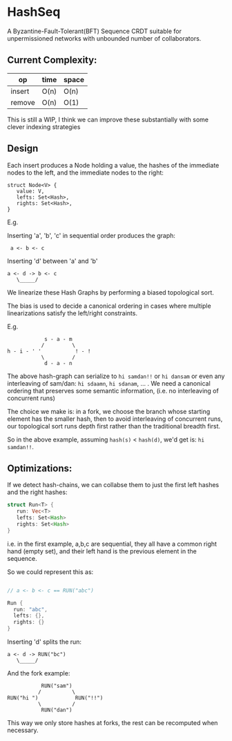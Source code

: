 # HashSeq

A Byzantine-Fault-Tolerant(BFT) Sequence CRDT suitable for unpermissioned networks with unbounded number of collaborators.

## Current Complexity:

|   op   | time | space |
|--------|------|-------|
| insert | O(n) | O(n)  |
| remove | O(n) | O(1)  |

This is still a WIP, I think we can improve these substantially with some clever indexing strategies

## Design

Each insert produces a Node holding a value, the hashes of the immediate nodes to the left, and the immediate nodes to the right:

```
struct Node<V> {
   value: V,
   lefts: Set<Hash>,
   rights: Set<Hash>,
}
```
E.g.

Inserting 'a', 'b', 'c' in sequential order produces the graph:
```
 a <- b <- c
```

Inserting 'd' between 'a' and 'b'
```
a <- d -> b <- c
   \_____/
```

We linearize these Hash Graphs by performing a biased topological sort.

The bias is used to decide a canonical ordering in cases where multiple linearizations satisfy the left/right constraints.

E.g.
```
            s - a - m
           /         \
h - i - ' '           ! - !
           \         /
            d - a - n

```

The above hash-graph can serialize to `hi samdan!!` or `hi dansam` or even any interleaving of sam/dan: `hi sdaamn`, `hi sdanam`, ... . We need a canonical ordering that preserves some semantic information, (i.e. no interleaving of concurrent runs)

The choice we make is: in a fork, we choose the branch whose starting element has the smaller hash, then to avoid interleaving of concurrent runs, our topological sort runs depth first rather than the traditional breadth first.

So in the above example, assuming `hash(s)` < `hash(d)`, we'd get is: `hi samdan!!`.


## Optimizations:


If we detect hash-chains, we can collabse them to just the first left hashes and the right hashes:

```rust
struct Run<T> {
   run: Vec<T>
   lefts: Set<Hash>
   rights: Set<Hash>
}
```

i.e. in the first example, a,b,c are sequential, they all have a common right hand (empty set), and their left hand is the previous element in the sequence.

So we could represent this as:

```rust

// a <- b <- c == RUN("abc")

Run {
  run: "abc",
  lefts: {},
  rights: {}
}

```

Inserting 'd' splits the run:

```
a <- d -> RUN("bc")
   \_____/
```

And the fork example:

```
           RUN("sam")
          /          \
RUN("hi ")            RUN("!!")
          \          /
           RUN("dan")
```

This way we only store hashes at forks, the rest can be recomputed when necessary.
